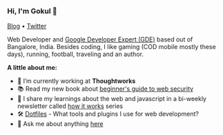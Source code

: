 ### Hi, I'm Gokul 👋

<a href="https://gokul.site.io">Blog</a> • <a href="https://twitter.com/gokul_i">Twitter</a>

Web Developer and [Google Developer Expert (GDE)](https://developers.google.com/community/experts/directory/profile/profile-gokulakrishnan_kalaikovan) based out of Bangalore, India. Besides coding, I like gaming (COD mobile mostly these days), running, football, traveling and an author.

**A little about me:**

- 💼 I’m currently working at <b>Thoughtworks</b>
- 📚 Read my new book about [beginner's guide to web security](gokul.site/book)
- 📩 I share my learnings about the web and javascript in a bi-weekly newsletter called [how it works](https://how-it-works.dev) series
- 🛠 [Dotfiles](https://github.com/gokulkrishh/dotfiles) - What tools and plugins I use for web development?
- 💬 Ask me about anything [here](https://github.com/gokulkrishh/gokulkrishh/issues)
